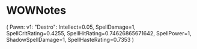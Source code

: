 # WOWNotes

( Pawn: v1: "Destro": Intellect=0.05, SpellDamage=1, SpellCritRating=0.4255, SpellHitRating=0.74626865671642, SpellPower=1, ShadowSpellDamage=1, SpellHasteRating=0.7353 )
